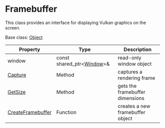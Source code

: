 # Framebuffer

This class provides an interface for displaying Vulkan graphics on the screen.

Base class: [Object](Object)

| Property | Type | Description |
|---|---|---|
| window | const shared_ptr<[Window](Window.md)\>& | read-only window object |
| [Capture](Framebuffer_Capture.md) | Method | captures a rendering frame |
| [GetSize](FrameBuffer_GetSize.md) | Method | gets the framebuffer dimensions |
| [CreateFramebuffer](CreateFramebuffer.md) | Function | creates a new framebuffer object |
